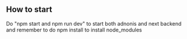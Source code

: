 ## How to start 
Do "npm start and npm run dev" to start both adnonis and next backend and remember to do npm install to install node_modules
